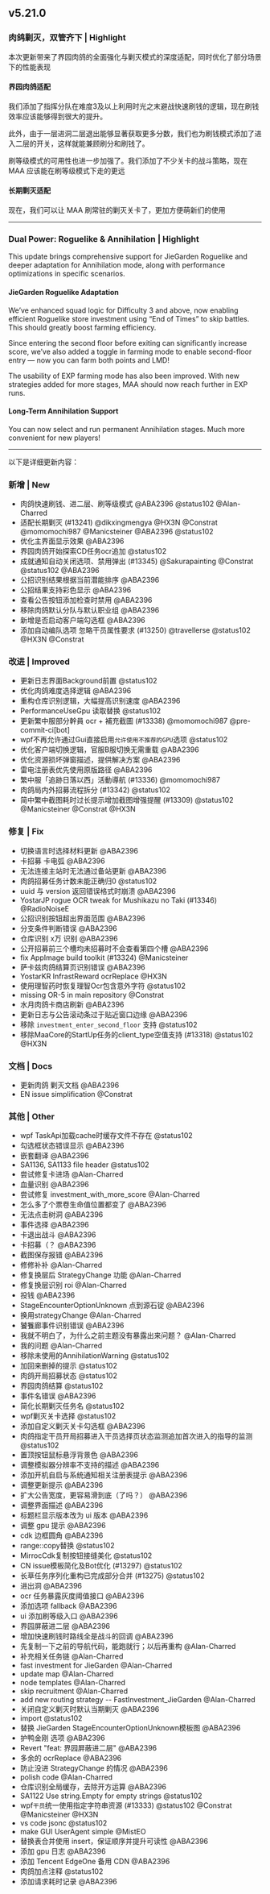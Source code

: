 ## v5.21.0

### 肉鸽剿灭，双管齐下 | Highlight

本次更新带来了界园肉鸽的全面强化与剿灭模式的深度适配，同时优化了部分场景下的性能表现

#### 界园肉鸽适配
我们添加了指挥分队在难度3及以上利用时光之末避战快速刷钱的逻辑，现在刷钱效率应该能够得到很大的提升。

此外，由于一层进洞二层退出能够显著获取更多分数，我们也为刷钱模式添加了进入二层的开关，这样就能兼顾刷分和刷钱了。

刷等级模式的可用性也进一步加强了。我们添加了不少关卡的战斗策略，现在 MAA 应该能在刷等级模式下走的更远

#### 长期剿灭适配

现在，我们可以让 MAA 刷常驻的剿灭关卡了，更加方便萌新们的使用

----

### Dual Power: Roguelike & Annihilation | Highlight

This update brings comprehensive support for JieGarden Roguelike and deeper adaptation for Annihilation mode, along with performance optimizations in specific scenarios.

#### JieGarden Roguelike Adaptation

We’ve enhanced squad logic for Difficulty 3 and above, now enabling efficient Roguelike store investment using “End of Times” to skip battles. This should greatly boost farming efficiency.

Since entering the second floor before exiting can significantly increase score, we’ve also added a toggle in farming mode to enable second-floor entry — now you can farm both points and LMD!

The usability of EXP farming mode has also been improved. With new strategies added for more stages, MAA should now reach further in EXP runs.

#### Long-Term Annihilation Support

You can now select and run permanent Annihilation stages. Much more convenient for new players!

----

以下是详细更新内容：

### 新增 | New

* 肉鸽快速刷钱、进二层、刷等级模式 @ABA2396 @status102 @Alan-Charred
* 适配长期剿灭 (#13241) @dikxingmengya @HX3N @Constrat @momomochi987 @Manicsteiner @ABA2396 @status102
* 优化主界面显示效果 @ABA2396
* 界园肉鸽开始探索CD任务ocr追加 @status102
* 成就通知自动关闭选项、禁用弹出 (#13345) @Sakurapainting @Constrat @status102 @ABA2396
* 公招识别结果根据当前潜能排序 @ABA2396
* 公招结果支持彩色显示 @ABA2396
* 查看公告按钮添加检查时禁用 @ABA2396
* 移除肉鸽默认分队与默认职业组 @ABA2396
* 新增是否启动客户端勾选框 @ABA2396
* 添加自动编队选项 忽略干员属性要求 (#13250) @travellerse @status102 @HX3N @Constrat

### 改进 | Improved

* 更新日志界面Background前置 @status102
* 优化肉鸽难度选择逻辑 @ABA2396
* 重构仓库识别逻辑，大幅提高识别速度 @ABA2396
* PerformanceUseGpu 读取替换 @status102
* 更新繁中服部分幹員 ocr + 補充截圖 (#13338) @momomochi987 @pre-commit-ci[bot]
* wpf不再允许通过Gui直接启用`允许使用不推荐的GPU`选项 @status102
* 优化客户端切换逻辑，官服B服切换无需重载 @ABA2396
* 优化资源损坏弹窗描述，提供解决方案 @ABA2396
* 雷电注册表优先使用原版路径 @ABA2396
* 繁中服「追跡日落以西」活動導航 (#13336) @momomochi987
* 肉鸽局内外招募流程拆分 (#13342) @status102
* 简中繁中截图耗时过长提示增加截图增强提醒 (#13309) @status102 @Manicsteiner @Constrat @HX3N

### 修复 | Fix

* 切换语言时选择材料更新 @ABA2396
* 卡招募 卡电弧 @ABA2396
* 无法连接主站时无法通过备站更新 @ABA2396
* 肉鸽招募任务计数未能正确归0 @status102
* uuid 与 version 返回错误格式时崩溃 @ABA2396
* YostarJP rogue OCR tweak for Mushikazu no Taki (#13346) @RadioNoiseE
* 公招识别按钮超出界面范围 @ABA2396
* 分支条件判断错误 @ABA2396
* 仓库识别 x万 识别 @ABA2396
* 公开招募前三个槽均未招募时不会查看第四个槽 @ABA2396
* fix AppImage build toolkit (#13324) @Manicsteiner
* 萨卡兹肉鸽结算页识别错误 @ABA2396
* YostarKR InfrastReward ocrReplace @HX3N
* 使用理智药时恢复理智Ocr包含意外字符 @status102
* missing OR-5 in main repository @Constrat
* 水月肉鸽卡商店刷新 @ABA2396
* 更新日志与公告滚动条过于贴近窗口边缘 @ABA2396
* 移除 `investment_enter_second_floor` 支持 @status102
* 移除MaaCore的StartUp任务的client_type空值支持 (#13318) @status102 @HX3N

### 文档 | Docs

* 更新肉鸽 剿灭文档 @ABA2396
* EN issue simplification @Constrat

### 其他 | Other

* wpf TaskApi加载cache时缓存文件不存在 @status102
* 勾选框状态错误显示 @ABA2396
* 嵌套翻译 @ABA2396
* SA1136, SA1133 file header @status102
* 尝试修复卡进场 @Alan-Charred
* 血量识别 @ABA2396
* 尝试修复 investment_with_more_score @Alan-Charred
* 怎么多了个票卷生命值位置都变了 @ABA2396
* 无法点击树洞 @ABA2396
* 事件选择 @ABA2396
* 卡退出战斗 @ABA2396
* 卡招募（？ @ABA2396
* 截图保存报错 @ABA2396
* 修修补补 @Alan-Charred
* 修复换层后 StrategyChange 功能 @Alan-Charred
* 修复换层识别 roi @Alan-Charred
* 投钱 @ABA2396
* StageEncounterOptionUnknown 点到源石锭 @ABA2396
* 换用strategyChange @Alan-Charred
* 饕餮廊事件识别错误 @ABA2396
* 我就不明白了，为什么之前主题没有暴露出来问题？ @Alan-Charred
* 我的问题 @Alan-Charred
* 移除未使用的AnnihilationWarning @status102
* 加回来删掉的提示 @status102
* 肉鸽开局招募状态 @status102
* 界园肉鸽结算 @status102
* 事件名错误 @ABA2396
* 简化长期剿灭任务名 @status102
* wpf剿灭关卡选择 @status102
* 添加自定义剿灭关卡勾选框 @ABA2396
* 肉鸽指定干员开局招募进入干员选择页状态监测追加首次进入的指导的监测 @status102
* 置顶按钮鼠标悬浮背景色 @ABA2396
* 调整模拟器分辨率不支持的描述 @ABA2396
* 添加开机自启与系统通知相关注册表提示 @ABA2396
* 调整更新提示 @ABA2396
* 扩大公告宽度，更容易滑到底（了吗？） @ABA2396
* 调整界面描述 @ABA2396
* 标题栏显示版本改为 ui 版本 @ABA2396
* 调整 gpu 提示 @ABA2396
* cdk 边框圆角 @ABA2396
* range::copy替换 @status102
* MirrocCdk复制按钮接缝美化 @status102
* CN issue模板简化及Bot优化 (#13297) @status102
* 长草任务序列化重构已完成部分合并 (#13275) @status102
* 进出洞 @ABA2396
* ocr 任务暴露灰度阈值接口 @ABA2396
* 添加选项 fallback @ABA2396
* ui 添加刷等级入口 @ABA2396
* 界园屏蔽进二层 @ABA2396
* 增加快速刷钱时路线全是战斗的回调 @ABA2396
* 先复制一下之前的导航代码，能跑就行；以后再重构 @Alan-Charred
* 补充相关任务链 @Alan-Charred
* fast investment for JieGarden @Alan-Charred
* update map @Alan-Charred
* node templates @Alan-Charred
* skip recruitment @Alan-Charred
* add new routing strategy -- FastInvestment_JieGarden @Alan-Charred
* 关闭自定义剿灭时默认当期剿灭 @ABA2396
* import @status102
* 替换 JieGarden StageEncounterOptionUnknown模板图 @ABA2396
* 护鸭金刚 选项 @ABA2396
* Revert "feat: 界园屏蔽进二层" @ABA2396
* 多余的 ocrReplace @ABA2396
* 防止没进 StrategyChange 的情况 @ABA2396
* polish code @Alan-Charred
* 仓库识别全局缓存，去除开方运算 @ABA2396
* SA1122 Use string.Empty for empty strings @status102
* wpf`干员`统一使用指定字符串资源 (#13333) @status102 @Constrat @Manicsteiner @HX3N
* vs code jsonc @status102
* make GUI UserAgent simple @MistEO
* 替换表合并使用 insert，保证顺序并提升可读性 @ABA2396
* 添加 gpu 日志 @ABA2396
* 添加 Tencent EdgeOne 备用 CDN @ABA2396
* 肉鸽加点注释 @status102
* 添加请求耗时记录 @ABA2396
